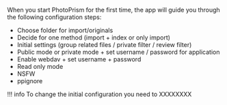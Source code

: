 When you start PhotoPrism for the first time, the app will guide you through the following configuration steps:

* Choose folder for import/originals
* Decide for one method (import + index or only import)
* Initial settings (group related files / private filter / review filter)
* Public mode or private mode + set username / password for application
* Enable webdav + set username + password
* Read only mode
* NSFW
* ppignore

!!! info
    To change the initial configuration you need to XXXXXXXX
